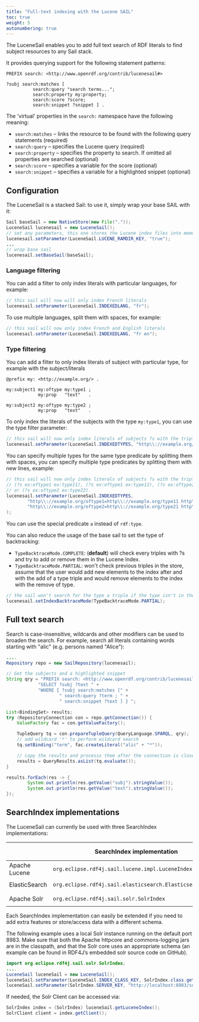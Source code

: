 ```yaml
---
title: "Full-text indexing with the Lucene SAIL"
toc: true
weight: 5
autonumbering: true
---
```

The LuceneSail enables you to add full text search of RDF literals to find subject resources to any Sail stack.
<!--more-->
It provides querying support for the following statement patterns:

```sparql
PREFIX search: <http://www.openrdf.org/contrib/lucenesail#>

?subj search:matches [
	      search:query "search terms...";
	      search:property my:property;
	      search:score ?score;
	      search:snippet ?snippet ] .
```

The 'virtual' properties in the `search:` namespace have the following meaning:

- `search:matches` – links the resource to be found with the following query statements (required)
- `search:query` – specifies the Lucene query (required)
- `search:property` – specifies the property to search. If omitted all properties are searched (optional)
- `search:score` – specifies a variable for the score (optional)
- `search:snippet` – specifies a variable for a highlighted snippet (optional)

## Configuration

The LuceneSail is a stacked Sail: to use it, simply wrap your base SAIL with it:

```java
Sail baseSail = new NativeStore(new File("."));
LuceneSail lucenesail = new LuceneSail();
// set any parameters, this one stores the Lucene index files into memory
lucenesail.setParameter(LuceneSail.LUCENE_RAMDIR_KEY, "true");
...
// wrap base sail
lucenesail.setBaseSail(baseSail);
```

### Language filtering

You can add a filter to only index literals with particular languages, for example:

```java
// this sail will now will only index French literals
lucenesail.setParameter(LuceneSail.INDEXEDLANG, "fr");
```

To use multiple languages, split them with spaces, for example:

```java
// this sail will now only index French and English literals
lucenesail.setParameter(LuceneSail.INDEXEDLANG, "fr en");
```

### Type filtering

You can add a filter to only index literals of subject with particular type, for example with the subject/literals

```turle
@prefix my: <http://example.org/> .

my:subject1 my:oftype my:type1 ;
            my:prop   "text"   .

my:subject2 my:oftype my:type2 ;
            my:prop   "text"   .
```

To only index the literals of the subjects with the type ``my:type1``, you can use the type filter parameter:

```java
// this sail will now only index literals of subjects ?s with the triple (?s ex:oftype ex:type1).
lucenesail.setParameter(LuceneSail.INDEXEDTYPES, "http\\://example.org/oftype=http\\://example.org/type1");
```

You can specify multiple types for the same type predicate by splitting them with spaces, you can specify multiple type predicates by splitting them with new lines, example:

```java
// this sail will now only index literals of subjects ?s with the triple:
// (?s ex:oftype1 ex:type11), (?s ex:oftype1 ex:type12), (?s ex:oftype2 ex:type21) 
// or (?s ex:oftype2 ex:type22).
lucenesail.setParameter(LuceneSail.INDEXEDTYPES, 
		"http\\://example.org/oftype1=http\\://example.org/type11 http\\://example.org/type12\n"
		"http\\://example.org/oftype2=http\\://example.org/type21 http\\://example.org/type22"
);
```

You can use the special predicate ``a`` instead of ``rdf:type``.

You can also reduce the usage of the base sail to set the type of backtracking:

- ``TypeBacktraceMode.COMPLETE``: (**default**) will check every triples with ?s and try to add or remove them in the Lucene Index.
- ``TypeBacktraceMode.PARTIAL``: won't check previous triples in the store, assume that the user would add new elements to the index after and with the add of a type triple and would remove elements to the index with the remove of type.

```java
// the sail won't search for the type a triple if the type isn't in the UPDATE request
lucenesail.setIndexBacktraceMode(TypeBacktraceMode.PARTIAL);
```

## Full text search

Search is case-insensitive, wildcards and other modifiers can be used to broaden the search. For example, search all literals containing words starting with "alic" (e.g. persons named "Alice"):

```java
....
Repository repo = new SailRepository(lucenesail);

// Get the subjects and a highlighted snippet
String qry = "PREFIX search: <http://www.openrdf.org/contrib/lucenesail#> " +
			"SELECT ?subj ?text " +
			"WHERE { ?subj search:matches [" +
					" search:query ?term ; " +
					" search:snippet ?text ] } ";

List<BindingSet> results;
try (RepositoryConnection con = repo.getConnection()) {
	ValueFactory fac = con.getValueFactory();

	TupleQuery tq = con.prepareTupleQuery(QueryLanguage.SPARQL, qry);
	// add wildcard '*' to perform wildcard search
	tq.setBinding("term", fac.createLiteral("alic" + "*"));

	// copy the results and processs them after the connection is closed
	results = QueryResults.asList(tq.evaluate());
}

results.forEach(res -> {
		System.out.println(res.getValue("subj").stringValue());
		System.out.println(res.getValue("text").stringValue());
});
```

## SearchIndex implementations

The LuceneSail can currently be used with three SearchIndex implementations:

|                   |  SearchIndex implementation                 | Maven module                          |
|------------------ |---------------------------------------------|---------------------|
| Apache Lucene     | `org.eclipse.rdf4j.sail.lucene.impl.LuceneIndex` | `rdf4j-sail-lucene` |
| ElasticSearch     | `org.eclipse.rdf4j.sail.elasticsearch.ElasticsearchIndex` | `rdf4j-sail-elasticsearch` |
| Apache Solr       | `org.eclipse.rdf4j.sail.solr.SolrIndex`     | `rdf4j-sail-solr`   |

Each SearchIndex implementation can easily be extended if you need to add extra features or store/access data with a different schema.

The following example uses a local Solr instance running on the default port 8983. Make sure that both the Apache httpcore and commons-logging jars are in the classpath, and that the Solr core uses an appropriate schema (an example can be found in RDF4J’s embedded solr source code on GitHub).

```java
import org.eclipse.rdf4j.sail.solr.SolrIndex;
....
LuceneSail luceneSail = new LuceneSail();
luceneSail.setParameter(LuceneSail.INDEX_CLASS_KEY, SolrIndex.class.getName());
luceneSail.setParameter(SolrIndex.SERVER_KEY, "http://localhost:8983/solr/rdf4j");
````

If needed, the Solr Client can be accessed via:

```java
SolrIndex index = (SolrIndex) luceneSail.getLuceneIndex();
SolrClient client = index.getClient();
```

